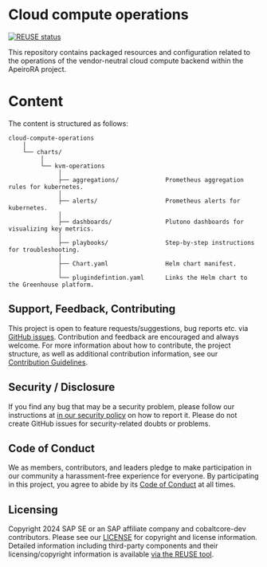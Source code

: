 <!--
# SPDX-FileCopyrightText: Copyright 2024 SAP SE or an SAP affiliate company and cobaltcore-dev contributors
#
# SPDX-License-Identifier: Apache-2.0
-->

# Cloud compute operations

[![REUSE status](https://api.reuse.software/badge/github.com/cobaltcore-dev/cloud-storage-operations)](https://api.reuse.software/info/github.com/cobaltcore-dev/cloud-storage-operations)

This repository contains packaged resources and configuration related to the operations of the vendor-neutral cloud compute backend within the ApeiroRA project.

# Content

The content is structured as follows:

```
cloud-compute-operations
    │
    └── charts/
         │
         └── kvm-operations
              │
              ├── aggregations/             Prometheus aggregation rules for kubernetes.
              │
              ├── alerts/                   Prometheus alerts for kubernetes.
              │
              ├── dashboards/               Plutono dashboards for visualizing key metrics.
              │
              ├── playbooks/                Step-by-step instructions for troubleshooting.        
              │
              ├── Chart.yaml                Helm chart manifest.
              │
              └── plugindefintion.yaml      Links the Helm chart to the Greenhouse platform. 

```

## Support, Feedback, Contributing

This project is open to feature requests/suggestions, bug reports etc. via [GitHub issues](https://github.com/cobaltcore-dev/cloud-storage-operations/issues). Contribution and feedback are encouraged and always welcome. For more information about how to contribute, the project structure, as well as additional contribution information, see our [Contribution Guidelines](CONTRIBUTING.md).

## Security / Disclosure
If you find any bug that may be a security problem, please follow our instructions at [in our security policy](https://github.com/cobaltcore-dev/cloud-storage-operations/security/policy) on how to report it. Please do not create GitHub issues for security-related doubts or problems.

## Code of Conduct

We as members, contributors, and leaders pledge to make participation in our community a harassment-free experience for everyone. By participating in this project, you agree to abide by its [Code of Conduct](https://github.com/SAP/.github/blob/main/CODE_OF_CONDUCT.md) at all times.

## Licensing

Copyright 2024 SAP SE or an SAP affiliate company and cobaltcore-dev contributors. Please see our [LICENSE](LICENSE) for copyright and license information. Detailed information including third-party components and their licensing/copyright information is available [via the REUSE tool](https://api.reuse.software/info/github.com/cobaltcore-dev/cloud-storage-operations).

